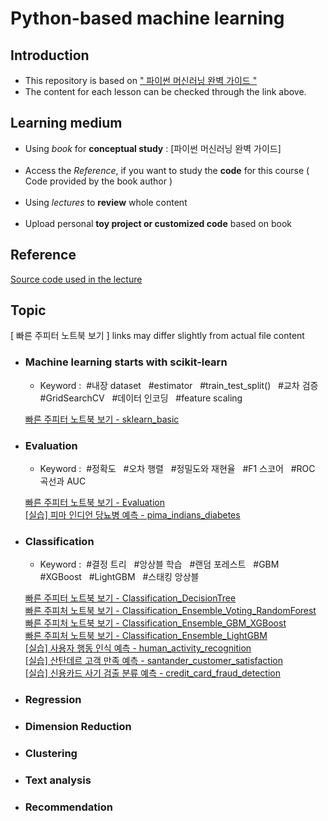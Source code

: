 # Python-based machine learning

## Introduction
* This repository is based on [" 파이썬 머신러닝 완벽 가이드 "](https://www.inflearn.com/course/%ED%8C%8C%EC%9D%B4%EC%8D%AC-%EB%A8%B8%EC%8B%A0%EB%9F%AC%EB%8B%9D-%EC%99%84%EB%B2%BD%EA%B0%80%EC%9D%B4%EB%93%9C) <br>
* The content for each lesson can be checked through the link above.

## Learning medium

* Using *book* for __conceptual study__ : [파이썬 머신러닝 완벽 가이드]<br><br>
* Access the *Reference*, if you want to study the __code__ for this course ( Code provided by the book author )<br><br>
* Using *lectures* to __review__ whole content<br><br>
* Upload personal __toy project or customized code__ based on book<br>

## Reference

[Source code used in the lecture](https://github.com/chulminkw/PerfectGuide)

## Topic

[ 빠른 주피터 노트북 보기 ] links may differ slightly from actual file content 

* ### Machine learning starts with scikit-learn
  * Keyword : &#160;#내장 dataset&#160;&#160; #estimator&#160;&#160; #train_test_split()&#160;&#160; #교차 검증&#160;&#160; #GridSearchCV&#160;&#160; #데이터 인코딩&#160;&#160; #feature scaling&#160;&#160; 
  
  [빠른 주피터 노트북 보기 - sklearn_basic ](https://nbviewer.jupyter.org/github/Jin-Baek/Machine_Learning-python/blob/main/sklearn_basic.ipynb)

* ### Evaluation
  * Keyword : &#160;#정확도&#160;&#160; #오차 행렬&#160;&#160; #정밀도와 재현율&#160;&#160; #F1 스코어&#160;&#160; #ROC 곡선과 AUC

  [빠른 주피터 노트북 보기 - Evaluation](https://nbviewer.jupyter.org/github/Jin-Baek/Machine_Learning-python/blob/main/Evaluation.ipynb)  
  [[실습] 피마 인디언 당뇨병 예측 - pima_indians_diabetes ](https://nbviewer.jupyter.org/github/Jin-Baek/Machine_Learning-python/blob/main/pima_indians_diabetes.ipynb) 

* ### Classification  
  * Keyword : &#160;#결정 트리&#160;&#160; #앙상블 학습&#160;&#160; #랜덤 포레스트&#160;&#160; #GBM&#160;&#160; #XGBoost&#160;&#160; #LightGBM&#160;&#160; #스태킹 앙상블&#160;&#160;

  [빠른 주피터 노트북 보기 - Classification_DecisionTree](https://nbviewer.jupyter.org/github/Jin-Baek/Machine_Learning-python/blob/main/Classification_DecisionTree.ipynb)  
  [빠른 주피처 노트북 보기 - Classification_Ensemble_Voting_RandomForest](https://nbviewer.jupyter.org/github/Jin-Baek/Machine_Learning-python/blob/main/Classification_Ensemble_Voting_RandomForest.ipynb)<br>
  [빠른 주피처 노트북 보기 - Classification_Ensemble_GBM_XGBoost](https://nbviewer.jupyter.org/github/Jin-Baek/Machine_Learning-python/blob/main/Classification_Ensemble_GBM_XGBoost.ipynb)<br>
   [빠른 주피처 노트북 보기 - Classification_Ensemble_LightGBM](https://nbviewer.jupyter.org/github/Jin-Baek/Machine_Learning-python/blob/main/Classification_Ensemble_LightGBM.ipynb)<br>
  [[실습] 사용자 행동 인식 예측 - human_activity_recognition](https://nbviewer.jupyter.org/github/Jin-Baek/Machine_Learning-python/blob/main/human_activity_recognition.ipynb)<br>
  [[실습] 산탄데르 고객 만족 예측 - santander_customer_satisfaction](https://nbviewer.jupyter.org/github/Jin-Baek/Machine_Learning-python/blob/main/santander_customer_satisfaction.ipynb)<br>
  [[실습] 신용카드 사기 검출 분류 예측 - credit_card_fraud_detection](https://nbviewer.jupyter.org/github/Jin-Baek/Machine_Learning-python/blob/main/credit_card_fraud_%20detection.ipynb)

* ### Regression 

* ### Dimension Reduction 

* ### Clustering  

* ### Text analysis 

* ### Recommendation 
